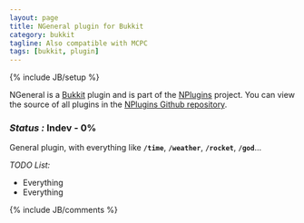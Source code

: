 ```yaml
---
layout: page
title: NGeneral plugin for Bukkit
category: bukkit
tagline: Also compatible with MCPC
tags: [bukkit, plugin]
---
```

{% include JB/setup %}

NGeneral is a [Bukkit][] plugin and is part of the [NPlugins][] project.
You can view the source of all plugins in the [NPlugins Github repository][].

### *Status :* Indev - 0% 

General plugin, with everything like **`/time`**, **`/weather`**, **`/rocket`**, **`/god`**...

_TODO List:_
* Everything
* Everything

{% include JB/comments %}

<!--- Under this lines are links defined --->
[Bukkit]: http://bukkit.org "Bukkit Forums"

[NPlugins]: /bukkit/NPlugins "NPlugins project page"
[NPlugins Github repository]: https://github.com/Ribesg/NPlugins "NPlugins Github repository"